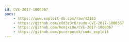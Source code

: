 ```yaml
---
id: CVE-2017-1000367
pocs: 
    - https://www.exploit-db.com/raw/42183
    - https://github.com/c0d3z3r0/sudo-CVE-2017-1000367
    - https://github.com/homjxi0e/CVE-2017-1000367
    - https://github.com/pucerpocok/sudo_exploit
---
```

